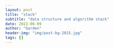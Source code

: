 ```yaml
---
layout: post
title: "stack"
subtitle: "data structure and algorithm stack"
date: 2022-06-09
author: "Garden"
header-img: "img/post-bg-2015.jpg"
tags: []
---
```

